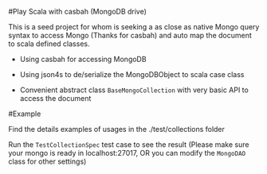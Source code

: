 #Play Scala with casbah (MongoDB drive)

This is a seed project for whom is seeking a as close as native Mongo query syntax to access Mongo (Thanks for casbah) and auto map the document to scala defined classes.

* Using casbah for accessing MongoDB

* Using json4s to de/serialize the MongoDBObject to scala case class

* Convenient abstract class `BaseMongoCollection` with very basic API to access the document

#Example

Find the details examples of usages in the ./test/collections folder

Run the `TestCollectionSpec` test case to see the result (Please make sure your mongo is ready in localhost:27017, OR you can modify the `MongoDAO` class for other settings)



